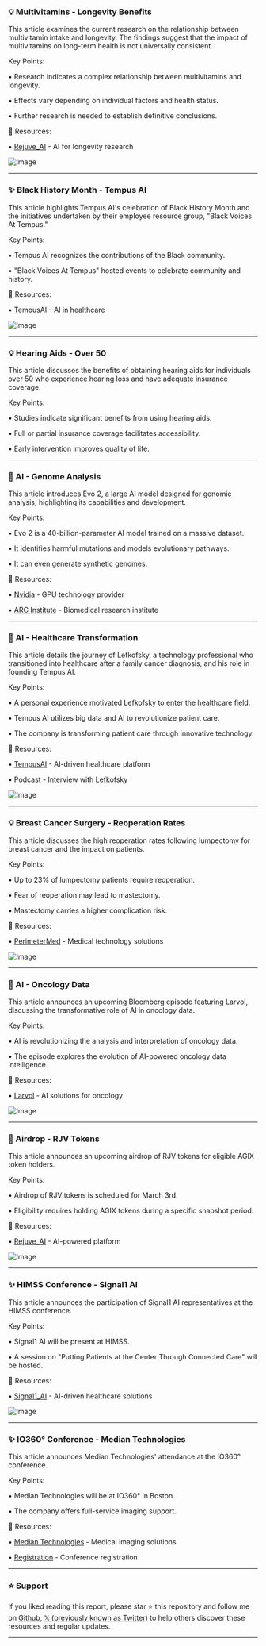 ### 💡 Multivitamins - Longevity Benefits

This article examines the current research on the relationship between multivitamin intake and longevity.  The findings suggest that the impact of multivitamins on long-term health is not universally consistent.


Key Points:

• Research indicates a complex relationship between multivitamins and longevity.

• Effects vary depending on individual factors and health status.

• Further research is needed to establish definitive conclusions.


🔗 Resources:

• [Rejuve_AI](https://x.com/Rejuve_AI) - AI for longevity research

![Image](https://pbs.twimg.com/media/Gk45hTbWsAAnH4u?format=jpg&name=small)



---

### ✨ Black History Month - Tempus AI

This article highlights Tempus AI's celebration of Black History Month and the initiatives undertaken by their employee resource group, "Black Voices At Tempus."


Key Points:

•  Tempus AI recognizes the contributions of the Black community.

• "Black Voices At Tempus" hosted events to celebrate community and history.


🔗 Resources:

• [TempusAI](https://x.com/TempusAI) - AI in healthcare

![Image](https://pbs.twimg.com/media/Gk4vv6WXoAAbLAk?format=jpg&name=small)



---

### 💡 Hearing Aids - Over 50

This article discusses the benefits of obtaining hearing aids for individuals over 50 who experience hearing loss and have adequate insurance coverage.


Key Points:

• Studies indicate significant benefits from using hearing aids.

• Full or partial insurance coverage facilitates accessibility.

•  Early intervention improves quality of life.


---

### 🤖 AI - Genome Analysis

This article introduces Evo 2, a large AI model designed for genomic analysis, highlighting its capabilities and development.


Key Points:

• Evo 2 is a 40-billion-parameter AI model trained on a massive dataset.

• It identifies harmful mutations and models evolutionary pathways.

•  It can even generate synthetic genomes.


🔗 Resources:

• [Nvidia](https://x.com/nvidia) - GPU technology provider

• [ARC Institute](https://x.com/arcinstitute) - Biomedical research institute


---

### 🤖 AI - Healthcare Transformation

This article details the journey of Lefkofsky, a technology professional who transitioned into healthcare after a family cancer diagnosis, and his role in founding Tempus AI.


Key Points:

• A personal experience motivated Lefkofsky to enter the healthcare field.

• Tempus AI utilizes big data and AI to revolutionize patient care.

• The company is transforming patient care through innovative technology.


🔗 Resources:

• [TempusAI](https://x.com/TempusAI) - AI-driven healthcare platform

• [Podcast](https://bit.ly/4fk4laR) -  Interview with Lefkofsky

![Image](https://pbs.twimg.com/media/Gk3OQeRXoAA6k-t?format=jpg&name=small)


---

### 💡 Breast Cancer Surgery - Reoperation Rates

This article discusses the high reoperation rates following lumpectomy for breast cancer and the impact on patients.


Key Points:

• Up to 23% of lumpectomy patients require reoperation.

• Fear of reoperation may lead to mastectomy.

• Mastectomy carries a higher complication risk.


🔗 Resources:

• [PerimeterMed](https://x.com/PerimeterMed) - Medical technology solutions

![Image](https://pbs.twimg.com/ext_tw_video_thumb/1894811918109376512/pu/img/JF65XryOmu51bmed.jpg)



---

### 🚀 AI - Oncology Data

This article announces an upcoming Bloomberg episode featuring Larvol, discussing the transformative role of AI in oncology data.


Key Points:

•  AI is revolutionizing the analysis and interpretation of oncology data.

•  The episode explores the evolution of AI-powered oncology data intelligence.


🔗 Resources:

• [Larvol](https://x.com/Larvol) - AI solutions for oncology

![Image](https://pbs.twimg.com/ext_tw_video_thumb/1894810917247844353/pu/img/ubrupqvliwPprZHZ.jpg)



---

### 🚀 Airdrop - RJV Tokens

This article announces an upcoming airdrop of RJV tokens for eligible AGIX token holders.


Key Points:

•  Airdrop of RJV tokens is scheduled for March 3rd.

• Eligibility requires holding AGIX tokens during a specific snapshot period.


🔗 Resources:

• [Rejuve_AI](https://x.com/Rejuve_AI) -  AI-powered platform


![Image](https://pbs.twimg.com/media/Gku3s57WcAAdaUt?format=jpg&name=small)


---

### ✨ HIMSS Conference - Signal1 AI

This article announces the participation of Signal1 AI representatives at the HIMSS conference.


Key Points:

•  Signal1 AI will be present at HIMSS.

•  A session on "Putting Patients at the Center Through Connected Care" will be hosted.


🔗 Resources:

• [Signal1_AI](https://x.com/Signal1_AI) - AI-driven healthcare solutions

![Image](https://pbs.twimg.com/media/Gku0sH_XAAAYycb?format=jpg&name=small)



---

### ✨  IO360° Conference - Median Technologies

This article announces Median Technologies' attendance at the IO360° conference.


Key Points:

• Median Technologies will be at IO360° in Boston.

• The company offers full-service imaging support.



🔗 Resources:

• [Median Technologies](https://x.com/MEDIANTechno) - Medical imaging solutions

• [Registration](https://forms.news-mediantechnologies.com/5b695fb4b85b536066d9483b/cONEJuCZS96sctInvAETsg/form.html) - Conference registration


---

### ⭐️ Support

If you liked reading this report, please star ⭐️ this repository and follow me on [Github](https://github.com/Drix10), [𝕏 (previously known as Twitter)](https://x.com/DRIX_10_) to help others discover these resources and regular updates.

---